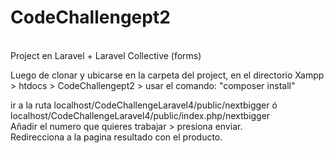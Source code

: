 # CodeChallengept2


<br>
Project en Laravel  + Laravel Collective (forms)

<br>

Luego de clonar y ubicarse en la carpeta del project, en el directorio Xampp > htdocs > CodeChallengept2 > usar el comando: "composer install"
<br>

ir a la ruta localhost/CodeChallengeLaravel4/public/nextbigger ó localhost/CodeChallengeLaravel4/public/index.php/nextbigger
<br>
Añadir el numero que quieres trabajar > presiona enviar.
<br>
Redirecciona a la pagina resultado con el producto.
<br>
